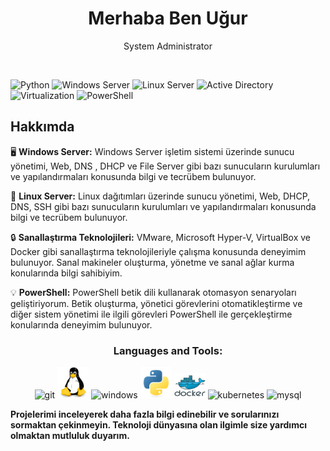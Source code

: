 <h1 align="center">Merhaba Ben Uğur</h1>
<p align="center">System Administrator</p> 

<br>


![Python](https://img.shields.io/badge/Python-Proficient-yellow?style=flat&logo=python)
![Windows Server](https://img.shields.io/badge/Windows%20Server-Proficient-blue?style=flat&logo=windows)
![Linux Server](https://img.shields.io/badge/Linux%20Server-Proficient-blue?style=flat&logo=linux&logoColor=white)
![Active Directory](https://img.shields.io/badge/Active%20Directory-Expert-blue?style=flat&logo=windows)
![Virtualization](https://img.shields.io/badge/Virtualization-Experienced-blue?style=flat&logo=vmware)
![PowerShell](https://img.shields.io/badge/PowerShell-Proficient-blue?style=flat&logo=powershell)



## Hakkımda


🖥️ **Windows Server:** Windows Server işletim sistemi üzerinde sunucu yönetimi, Web, DNS , DHCP  ve File Server gibi bazı sunucuların kurulumları ve yapılandırmaları konusunda bilgi ve tecrübem bulunuyor.

🐧 **Linux Server:** Linux dağıtımları üzerinde sunucu yönetimi, Web, DHCP, DNS, SSH gibi bazı sunucuların kurulumları ve yapılandırmaları konusunda bilgi ve tecrübem bulunuyor.

🔒 **Sanallaştırma Teknolojileri:** VMware, Microsoft Hyper-V, VirtualBox ve Docker gibi sanallaştırma teknolojileriyle çalışma konusunda deneyimim bulunuyor. Sanal makineler oluşturma, yönetme ve sanal ağlar kurma konularında bilgi sahibiyim.

💡 **PowerShell:** PowerShell betik dili kullanarak otomasyon senaryoları geliştiriyorum. Betik oluşturma, yönetici görevlerini otomatikleştirme ve diğer sistem yönetimi ile ilgili görevleri PowerShell ile gerçekleştirme konularında deneyimim bulunuyor.







<h3 align="center">Languages and Tools:</h3>
<p align="center">
  <img src="https://www.vectorlogo.zone/logos/git-scm/git-scm-icon.svg" alt="git" width="50" height="50"/>
  <img src="https://raw.githubusercontent.com/devicons/devicon/master/icons/linux/linux-original.svg" alt="linux" width="50" height="50"/>
  <img src="https://img.icons8.com/color/48/000000/windows-10.png" alt="windows" width="50" height="50"/>
  <img src="https://raw.githubusercontent.com/devicons/devicon/master/icons/python/python-original.svg" alt="python" width="50" height="50"/>
  <img src="https://raw.githubusercontent.com/devicons/devicon/master/icons/docker/docker-original-wordmark.svg" alt="docker" width="50" height="40"/>
  <img src="https://www.vectorlogo.zone/logos/kubernetes/kubernetes-icon.svg" alt="kubernetes" width="50" height="40"/>
  <img src="https://www.vectorlogo.zone/logos/mysql/mysql-official.svg" alt="mysql" width="50" height="50"/>
</p>




**Projelerimi inceleyerek daha fazla bilgi edinebilir ve sorularınızı sormaktan çekinmeyin. Teknoloji dünyasına olan ilgimle size yardımcı olmaktan mutluluk duyarım.**
